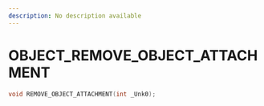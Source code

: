 ```yaml
---
description: No description available 
---
```


# OBJECT\_REMOVE_OBJECT_ATTACHMENT

```cpp
void REMOVE_OBJECT_ATTACHMENT(int _Unk0);
```